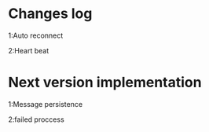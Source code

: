 # Changes log
<p>1:Auto reconnect</p>
<p>2:Heart beat</p>

# Next version implementation
<p>1:Message persistence</p>
<p>2:failed proccess</p>

